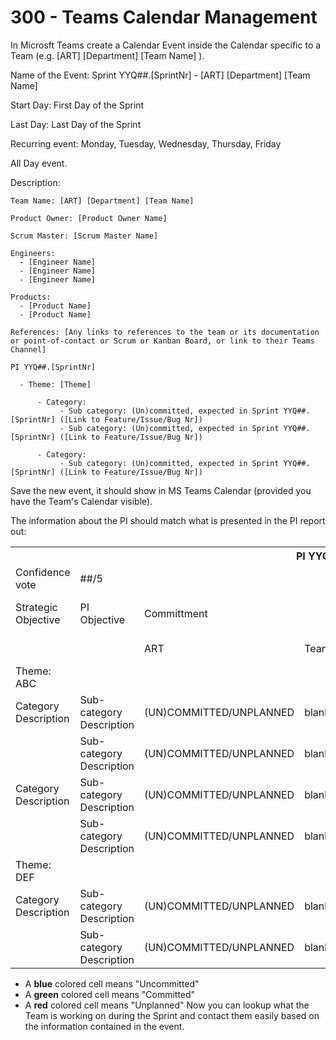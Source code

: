 # 300 - Teams Calendar Management

In Microsft Teams create a Calendar Event inside the Calendar specific to a Team (e.g. [ART] [Department] [Team Name] ).

Name of the Event: Sprint YYQ##.[SprintNr] - [ART] [Department] [Team Name]

Start Day: First Day of the Sprint

Last Day: Last Day of the Sprint

Recurring event: Monday, Tuesday, Wednesday, Thursday, Friday

All Day event.

Description:

```
Team Name: [ART] [Department] [Team Name]

Product Owner: [Product Owner Name]

Scrum Master: [Scrum Master Name]

Engineers:
  - [Engineer Name]
  - [Engineer Name]
  - [Engineer Name]

Products:
  - [Product Name]
  - [Product Name]

References: [Any links to references to the team or its documentation or point-of-contact or Scrum or Kanban Board, or link to their Teams Channel]

PI YYQ##.[SprintNr]

  - Theme: [Theme]

      - Category:
           - Sub category: (Un)committed, expected in Sprint YYQ##.[SprintNr] ([Link to Feature/Issue/Bug Nr])
           - Sub category: (Un)committed, expected in Sprint YYQ##.[SprintNr] ([Link to Feature/Issue/Bug Nr])

      - Category:
           - Sub category: (Un)committed, expected in Sprint YYQ##.[SprintNr] ([Link to Feature/Issue/Bug Nr])
```

Save the new event, it should show in MS Teams Calendar (provided you have the Team's Calendar visible).

The information about the PI should match what is presented in the PI report out:

<table>
<th colspan="8">PI YYQ##.[SprintNr] - PIPE report out </th><tr/>
<td>Confidence vote</td><td>##/5</td><td colspan="6"></td><tr/>
<td>Strategic Objective</td><td>PI Objective</td><td colspan="5">Committment</td><td>Risk, Dependencies, Remarks</td><tr/>
<td></td><td></td><td>ART</td><td>Team A</td><td>Team B</td><td>Team C</td><td>Expected in Sprint</td><td></td><tr/>
<td>Theme: ABC</td><td colspan="7"></td><tr/>
<td>Category Description</td><td>Sub-category Description</td><td>(UN)COMMITTED/UNPLANNED</td><td>blank/blue/green/red</td><td>blank/blue/green/red</td><td>blank/blue/green/red</td><td>YYQ##.[SprintNr]</td><td>[Risk, Dependencies, Remarks]</td><tr/>  
<td></td><td>Sub-category Description</td><td>(UN)COMMITTED/UNPLANNED</td><td>blank/blue/green/red</td><td>blank/blue/green/red</td><td>blank/blue/green/red</td><td>YYQ##.[SprintNr]</td><td>[Risk, Dependencies, Remarks]</td><tr/>
<td>Category Description</td><td>Sub-category Description</td><td>(UN)COMMITTED/UNPLANNED</td><td>blank/blue/green/red</td><td>blank/blue/green/red</td><td>blank/blue/green/red</td><td>YYQ##.[SprintNr]</td><td>[Risk, Dependencies, Remarks]</td><tr/>  
<td></td><td>Sub-category Description</td><td>(UN)COMMITTED/UNPLANNED</td><td>blank/blue/green/red</td><td>blank/blue/green/red</td><td>blank/blue/green/red</td><td>YYQ##.[SprintNr]</td><td>[Risk, Dependencies, Remarks]</td><tr/>    
<td>Theme: DEF</td><td colspan="7"></td><tr/>
<td>Category Description</td><td>Sub-category Description</td><td>(UN)COMMITTED/UNPLANNED</td><td>blank/blue/green/red</td><td>blank/blue/green/red</td><td>blank/blue/green/red</td><td>YYQ##.[SprintNr]</td><td>[Risk, Dependencies, Remarks]</td><tr/>  
<td></td><td>Sub-category Description</td><td>(UN)COMMITTED/UNPLANNED</td><td>blank/blue/green/red</td><td>blank/blue/green/red</td><td>blank/blue/green/red</td><td>YYQ##.[SprintNr]</td><td>[Risk, Dependencies, Remarks]</td><tr/>  
</table>

- A **blue** colored cell means "Uncommitted"
- A **green** colored cell means "Committed"
- A **red** colored cell means "Unplanned"
Now you can lookup what the Team is working on during the Sprint and contact them easily based on the information contained in the event.
